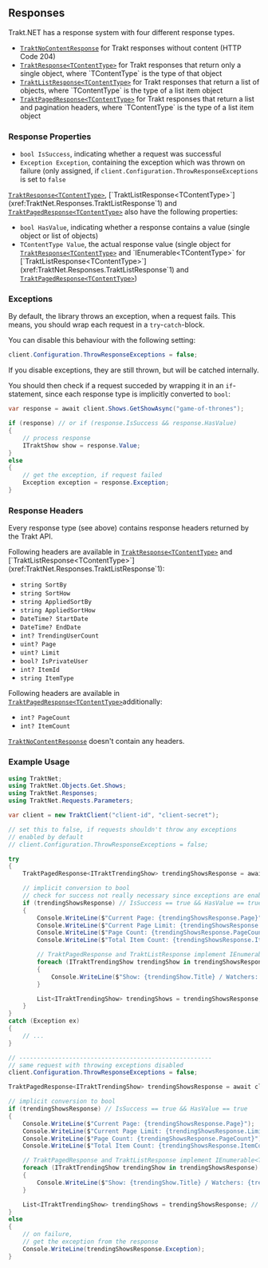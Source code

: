 ## Responses

Trakt.NET has a response system with four different response types.

- [`TraktNoContentResponse`](xref:TraktNet.Responses.TraktNoContentResponse) for Trakt responses without content (HTTP Code 204)
- [`TraktResponse<TContentType>`](xref:TraktNet.Responses.TraktResponse`1) for Trakt responses that return only a single object, where `TContentType` is the type of that object
- [`TraktListResponse<TContentType>`](xref:TraktNet.Responses.TraktListResponse`1) for Trakt responses that return a list of objects, where `TContentType` is the type of a list item object
- [`TraktPagedResponse<TContentType>`](xref:TraktNet.Responses.TraktPagedResponse`1) for Trakt responses that return a list and pagination headers, where `TContentType` is the type of a list item object

### Response Properties

- `bool IsSuccess`, indicating whether a request was successful
- `Exception Exception`, containing the exception which was thrown on failure (only assigned, if `client.Configuration.ThrowResponseExceptions` is set to `false`

[`TraktResponse<TContentType>`](xref:TraktNet.Responses.TraktResponse`1), [`TraktListResponse<TContentType>`](xref:TraktNet.Responses.TraktListResponse`1) and [`TraktPagedResponse<TContentType>`](xref:TraktNet.Responses.TraktPagedResponse`1) also have the following properties:

- `bool HasValue`, indicating whether a response contains a value (single object or list of objects)
- `TContentType Value`, the actual response value (single object for [`TraktResponse<TContentType>`](xref:TraktNet.Responses.TraktResponse`1) and `IEnumerable<TContentType>` for [`TraktListResponse<TContentType>`](xref:TraktNet.Responses.TraktListResponse`1) and [`TraktPagedResponse<TContentType>`](xref:TraktNet.Responses.TraktPagedResponse`1))

### Exceptions

By default, the library throws an exception, when a request fails.
This means, you should wrap each request in a `try`-`catch`-block.

You can disable this behaviour with the following setting:

```csharp
client.Configuration.ThrowResponseExceptions = false;
```

If you disable exceptions, they are still thrown, but will be catched internally.

You should then check if a request succeded by wrapping it in an `if`-statement, since each response type is implicitly converted to `bool`:

```csharp
var response = await client.Shows.GetShowAsync("game-of-thrones");

if (response) // or if (response.IsSuccess && response.HasValue)
{
    // process response
    ITraktShow show = response.Value;
}
else
{
    // get the exception, if request failed
    Exception exception = response.Exception;
}
```

### Response Headers

Every response type (see above) contains response headers returned by the Trakt API.

Following headers are available in [`TraktResponse<TContentType>`](xref:TraktNet.Responses.TraktResponse`1) and [`TraktListResponse<TContentType>`](xref:TraktNet.Responses.TraktListResponse`1):

- `string SortBy`
- `string SortHow`
- `string AppliedSortBy`
- `string AppliedSortHow`
- `DateTime? StartDate`
- `DateTime? EndDate`
- `int? TrendingUserCount`
- `uint? Page`
- `uint? Limit`
- `bool? IsPrivateUser`
- `int? ItemId`
- `string ItemType`

Following headers are available in [`TraktPagedResponse<TContentType>`](xref:TraktNet.Responses.TraktPagedResponse`1)additionally:

- `int? PageCount`
- `int? ItemCount`

[`TraktNoContentResponse`](xref:TraktNet.Responses.TraktNoContentResponse) doesn't contain any headers.

### Example Usage

```csharp
using TraktNet;
using TraktNet.Objects.Get.Shows;
using TraktNet.Responses;
using TraktNet.Requests.Parameters;

var client = new TraktClient("client-id", "client-secret");

// set this to false, if requests shouldn't throw any exceptions
// enabled by default
// client.Configuration.ThrowResponseExceptions = false;

try
{
    TraktPagedResponse<ITraktTrendingShow> trendingShowsResponse = await client.Shows.GetTrendingShowsAsync(new TraktExtendedInfo() { Full = true }, 1, 10);

    // implicit conversion to bool
    // check for success not really necessary since exceptions are enabled
    if (trendingShowsResponse) // IsSuccess == true && HasValue == true
    {
        Console.WriteLine($"Current Page: {trendingShowsResponse.Page}");
        Console.WriteLine($"Current Page Limit: {trendingShowsResponse.Limit}");
        Console.WriteLine($"Page Count: {trendingShowsResponse.PageCount}");
        Console.WriteLine($"Total Item Count: {trendingShowsResponse.ItemCount}");

        // TraktPagedResponse and TraktListResponse implement IEnumerable<TContentType>
        foreach (ITraktTrendingShow trendingShow in trendingShowsResponse)
        {
            Console.WriteLine($"Show: {trendingShow.Title} / Watchers: {trendingShow.Watchers}");
        }

        List<ITraktTrendingShow> trendingShows = trendingShowsResponse; // implicit conversion
    }
}
catch (Exception ex)
{
    // ...
}

// ------------------------------------------------------
// same request with throwing exceptions disabled
client.Configuration.ThrowResponseExceptions = false;

TraktPagedResponse<ITraktTrendingShow> trendingShowsResponse = await client.Shows.GetTrendingShowsAsync(new TraktExtendedInfo() { Full = true }, 1, 10);

// implicit conversion to bool
if (trendingShowsResponse) // IsSuccess == true && HasValue == true
{
    Console.WriteLine($"Current Page: {trendingShowsResponse.Page}");
    Console.WriteLine($"Current Page Limit: {trendingShowsResponse.Limit}");
    Console.WriteLine($"Page Count: {trendingShowsResponse.PageCount}");
    Console.WriteLine($"Total Item Count: {trendingShowsResponse.ItemCount}");

    // TraktPagedResponse and TraktListResponse implement IEnumerable<TContentType>
    foreach (ITraktTrendingShow trendingShow in trendingShowsResponse)
    {
        Console.WriteLine($"Show: {trendingShow.Title} / Watchers: {trendingShow.Watchers}");
    }

    List<ITraktTrendingShow> trendingShows = trendingShowsResponse; // implicit conversion
}
else
{
    // on failure,
    // get the exception from the response
    Console.WriteLine(trendingShowsResponse.Exception);
}
```
